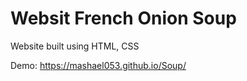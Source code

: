 # Websit French Onion Soup


Website built using HTML, CSS


Demo:
https://mashael053.github.io/Soup/
